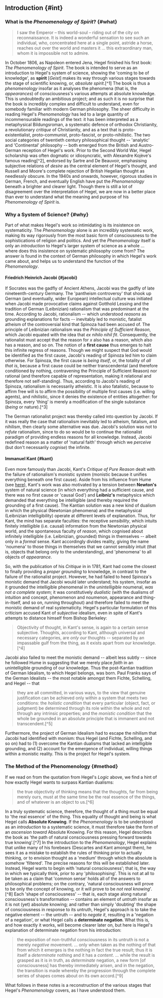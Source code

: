 ## Introduction {#int}

### What is the *Phenomenology of Spirit*? {#what}

> I saw the Emperor – this world-soul – riding out of the city on
> reconnaissance. It is indeed a wonderful sensation to see such an individual,
> who, concentrated here at a single point, astride a horse, reaches out over
> the world and masters it ... this extraordinary man, whom it is impossible not
> to admire.

In October 1806, as Napoleon entered Jena, Hegel finished his first book: *The
Phenomenology of Spirit*. The book is intended to serve as an introduction to
Hegel's system of science, showing the 'coming to be of knowledge', as
**spirit** [*Geist*] makes its way through various stages towards the stage of
scientific knowing, or, *absolute spirit*.[^1] The book is thus a
*phenomenology* insofar as it analyses the phenomena (that is, the
*appearances*) of consciousness's various attempts at absolute knowledge. This
is undoubtedly an ambitious project; and as such it is no surprise that the book
is incredibly complex and difficult to understand, even for somebody familiar
with modern German philosophy. The sheer difficulty in reading Hegel's
*Phenomenology* has led to a large quantity of incommensurable readings of the
text: it has been interpreted as a metaphysical Bildungsroman, a systematic
defence of orthodox Christianity, a revolutionary *critique* of Christianity,
and as a text that is proto-existentialist, proto-communist, proto-fascist, or
proto-nihilistic. The two social categories of twentieth century philosophical
thought -- 'analytic' and 'Continental' philosophy -- both emerged from the
British and Austro-German reception of Hegel's work. Prior to the Second World
War, Hegel scholarship was often dogmatic or idiosyncratic, with Alexandre
Kojève's famous reading[^2], endorsed by Sartre and De Beauvoir, emphasising
subjective relations of *desire* as the central element of Hegel's thought, and
Russell and Moore's complete rejection of British Hegelian thought as needlessly
obscure. In the 1940s and onwards, however, rigorous studies in German, French,
and eventually English have put the *Phenomenology* beneath a brighter and
clearer light. Though there is still a lot of disagreement over the
interpretation of Hegel, we are now in a better place than ever to understand
what the meaning and purpose of his *Phenomenology of Spirit* is.

### Why a System of Science? {#why}

Part of what makes Hegel's work so intimidating is its insistence on
systematicity. The *Phenomenology* alone is an incredibly systematic work,
making its way rigorously from the most basic form of consciousness to the
sophistications of religion and politics. And yet the *Phenomenology* itself is
only an *introduction* to Hegel's larger system of science as a whole ... where
does this insistence on systematic philosophy come from? The answer is found in
the context of German philosophy in which Hegel's work came about, and helps us
to understand the function of the *Phenomenology*.

#### Friedrich Heinrich Jacobi {#jacobi}

If Socrates was the gadfly of Ancient Athens, Jacobi was the gadfly of late
nineteenth-century Germany. The 'pantheism controversy' that shook up German
(and eventually, wider European) intellectual culture was initiated when Jacobi
made provocative claims against Gotthold Lessing and the tradition of German
(Leibnizian) rationalism that was predominant at the time. According to Jacobi,
rationalism -- which understood *reasons* as grounding explanations for facts --
inevitably led to monistic, fatalist atheism of the controversial kind that
Spinoza had been accused of. The principle of Leibnizian rationalism was the
*Principle of Sufficient Reason*, which Jacobi equated with the idea that *ex
nihilo nihil fit*. Consequently, the rationalist must accept that the reason for
*x* also has a reason, which also has a reason, and so on. The notion of a
**first cause** thus emerges to halt this infinite regress of reasons. Though we
might suspect that God would be identified as the first cause, Jacobi's reading
of Spinoza led him to claim otherwise. For Spinoza, the first cause is *being
itself*, or, the totality of *all that is*, because a first cause could be
neither transcendental (and therefore conditioned by nothing, contravening the
Principle of Sufficient Reason) nor rational (and therefore capable of
representation, making it relational and therefore not self-standing). Thus,
according to Jacobi's reading of Spinoza, rationalism is necessarily atheistic.
It is also fatalistic, because to affirm free will is to affirm the possibility
of multiple first causes (i.e. willing agents), and nihilistic, since it denies
the existence of entities altogether: for Spinoza, every 'thing' is merely a
modification of the single substance (*being* or nature).[^3]

The German rationalist project was thereby called into question by Jacobi. If it
was really the case that rationalism inevitably led to atheism, fatalism, and
nihilism, then clearly some alternative was due. Jacobi's solution was not to
*refute* rationalism, since to do so would be to continue the rationalist
paradigm of providing endless reasons for all knowledge. Instead, Jacobi
redefined reason as a matter of 'natural faith' through which we *perceive* (but
don't necessarily *cognise*) the infinite.

#### Immanuel Kant {#kant}

Even more famously than Jacobi, Kant's *Critique of Pure Reason* dealt with the
failure of rationalism's monistic system (monistic because it unifies everything
beneath one first cause). Aside from his influence from Hume (see
[here](https://anna099.github.io/kant/#gen-prob)), Kant's work was also
motivated by a tension between **Newton's** system of natural science (in which
everything had a sufficient cause, and there was no first cause or 'causal God')
and **Leibniz's** metaphysics which demanded that everything be intelligible
(and thereby required the grounding of a first cause). The Kantian solution was
a new kind of dualism in which the physical (Newtonian phenomena) and the
metaphysical (Leibnizian intelligibility) operate at different levels of
explanation. Thus, for Kant, the mind has separate faculties: the receptive
*sensibility*, which intuits finitely intelligible (i.e. causal) information
from the Newtonian physical world, and the spontaneous faculty of *reason*,
which cognised about infinitely intelligible (i.e. Leibnizian, grounded) things
in themselves -- albeit only in a *formal* sense. Kant accordingly divides
reality, giving the name 'noumena' to those things in themselves that we cannot
sensibly intuit (that is, objects that belong only to the understanding), and
'phenomena' to all objects of *appearance*.

So, with the publication of his *Critique* in in 1781, Kant had come the closest
to finally providing a *proper grounding* to knowledge, in contrast to the
failure of the rationalist project. However, he had failed to heed Spinoza's
monistic demand that Jacobi would later understand; his system, insofar as it
grounded the intelligible phenomenal in the *unintelligible* noumenal, *was not
a complete system*; it was constitutively *dualistic* (with the dualisms of
intuition and concept, phenomenon and noumenon, appearance and thing-in-itself,
and so on, running throughout) and therefore failed to meet the monistic demand
of real systematicity. Hegel's particular formulation of this criticism accused
Kant of *subjective* idealism, even in spite of Kant's attempts to distance
himself from Bishop Berkeley:

> Objectivity of thought, in Kant's sense, is again to a certain sense
> subjective. Thoughts, according to Kant, although universal and necessary
> categories, are *only our* thoughts -- separated by an impassable gulf from the
> thing, as it exists apart from our knowledge.[^4]

Jacobi also failed to meet the monistic demand -- albeit less subtly -- since he
followed Hume in suggesting that we merely place *faith* in an unintelligible
grounding of our knowledge. Thus the post-Kantian tradition of German Idealism,
to which Hegel belongs, was born. Paul Franks says of the German Idealists --
the most notable amongst them Fichte, Schelling, and Hegel -- that

> they are all committed, in various ways, to the view that genuine
> justification can be achieved only within a system that meets two conditions:
> the *holistic condition* that every particular (object, fact, or judgment) be
> determined through its role within the whole and not through any intrinsic
> properties; and the *monistic condition* that the whole be grounded in an
> absolute principle that is immanent and not transcendent.[^5]

Furthermore, the project of German Idealism had to escape the nihilism that
Jacobi had identified with monism: thus Hegel (and Fichte, Schelling, and so on)
had to (1) overcome the Kantian dualisms that lacked an intelligible grounding,
and (2) account for the emergence of individual, willing things within a
monistic reality. This is the project for Hegel's system.

### The Method of the Phenomenology {#method}

If we read on from the quotation from Hegel's *Logic* above, we find a hint of
how exactly Hegel wants to surpass Kantian dualisms:

> the true objectivity of thinking means that the thoughts, far from being
> merely ours, must at the same time be the real essence of the things, and of
> whatever is an object to us.[^6]

In a truly systematic science, therefore, the thought of a thing must be equal
to 'the real essence' of the thing. This equality of thought and being is what
Hegel calls **Absolute Knowing**. If the *Phenomenology* is to be understood as
an *introduction* to a systematic science, it must therefore take the form of an
*ascension toward* Absolute Knowing. For this reason, Hegel describes the book
as 'the path of natural consciousness pressing forward towards true
knowing'.[^7] In the introduction to the *Phenomenology*, Hegel explains that
unlike many of his forebears (Descartes and Kant amongst them), he sees it as a
mistake to establish the rules of thinking prior to actually thinking, or to
envision thought as a 'medium' through which the absolute is somehow 'filtered'.
The precise reasons for this will be established later.  Instead, Hegel wants to
begin with 'natural consciousness'; that is, the way in which we typically
think, prior to any 'philosophising'. This is not at all to be taken as a claim
that 'common sense' holds all of the answers to philosophical problems; on the
contrary, 'natural consciousness will prove to be only the concept of knowing,
or it will prove to be *not real knowing*'.[^8] Each 'shape of consciousness' --
that is, each stage along natural consciousness's transformation -- contains an
element of *untruth* insofar as it is not (yet) absolute knowing; and rather
than simply 'doubting' the shape of consciousness in response to its untruth,
Hegel's approach is to take the negative element -- the untruth -- and to
*negate it*, resulting in a 'negation of a negation', or what Hegel calls a
**determinate negation**. What this is, and how exactly it works, will become
clearer later on, but here is Hegel's explanation of determinate negation from
his introduction:

> the exposition of non-truthful consciousness in its untruth is not a merely
> *negative* movement. ... only when taken as the nothing of that from which it
> emerges is the nothing in fact the true result; thus it is itself a
> *determinate* nothing and it has a *content*. ... while the result is grasped
> as it is in truth, as *determinate* negation, a new form [of consciousness]
> has thereby immediately arisen, and in the negation, the transition is made
> whereby the progression through the complete series of shapes comes about on
> its own accord.[^9]

What follows in these notes is a reconstruction of the various stages that
Hegel's *Phenomenology* covers, as I have understood them.
